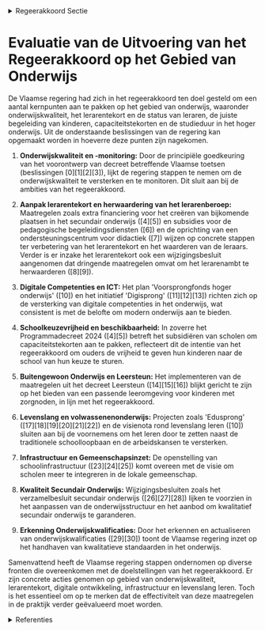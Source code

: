 

<details>
        <summary>Regeerakkoord Sectie </summary>
        <p>1.1 Uitdagingen en visie Excellent onderwijs is de belangrijkste hefboom om elk talent te ontwikkelen en om er als samen-leving collectief op vooruit te gaan. Vlaanderen moet onderwijs van internationale topkwaliteit aanbieden voor elke leerling, student of cursist. Afgelopen jaren werd ons onderwijs grondig hervormd. De zorgzame uitrol van recente hervor-mingen moet helpen om een nieuwe kwaliteits-cultuur in ons onderwijs tot stand te brengen. Hervormingen kunnen evenwel worden vervol-maakt, net zoals elke hervorming ook grondig wordt gemonitord en geëvalueerd met het oog op noodzakelijke bijsturingen. Op vijf grote uitdagingen wil deze Vlaamse regering een antwoord bieden: de onderwijskwali-teit, het lerarentekort en hun status, de juiste begeleiding van onze kinderen op de juiste plaats, het capaciteitstekort en de studieduur in ons hoger onderwijs. Een sterk Vlaams onderwijs heeft bij uitstek een sterk emanciperende kracht voor alle leerlingen. De ambitie om bij al onze leerlingen leerwinst te boeken staat dus voorop. Kwaliteitsvol onderwijs is hiervoor de sleutel. De beheersing van een rijke Nederlandse taal is daarbij essentieel. Kinderen die een taalachterstand hebben, laten we een taal-integratietraject volgen met desgevallend ook een taalbadklas zodat we leerachterstand en school-uitval vermijden en kinderen dus echt gelijke kansen geven. Maar evengoed zetten we in op de kennis van de moderne vreemde talen als troef. Met een Canon van Vlaanderen, dynamisch en samengesteld door een onafhankelijke en plura-listisch samengestelde wetenschappelijke commissie, gaan we complexloos om met wie we zijn en waar we vandaan komen. We blijven werken aan de opwaardering van het aspect kennis, naast vaardigheden, attitudes en persoonlijkheidsvorming. Met regelmatige, gestandaardiseerde, genor-meerde en gevalideerde net- en koepel-overschrijdende proeven en aangescherpte eind termen kunnen we leerlingen en ouders de garantie geven dat leerlingen ook daadwerkelijk over de nodige kennis en competenties zullen beschikken die bij dat diploma horen, ongeacht de school. De vrijheid van onderwijs blijft een belangrijk uitgangspunt. We geven vertrouwen en verant-woordelijkheid aan schoolteams en schoolbe-sturen. De overheid bepaalt wat de leerlingen moeten kennen en kunnen, de scholen en leer-krachten bepalen hoe ze dit pedagogisch reali-seren. Maar vrijheid is geen vrijblijvendheid. Scholen moeten excellent onderwijs aanbieden aan elke leerling en een correcte en doelgerichte besteding van de middelen garanderen. Mensen en middelen zijn vooral bedoeld voor onze kinderen en scholen, eerder dan voor overkoepe-lende structuren. Voor vele ouders en zelfs leerkrachten is momen-teel de huidige structuur van het Secundair Onderwijs ondoorzichtig. Door in alle scholen in Vlaanderen één overzichtelijke, eenvoudige en uniforme tabel te gebruiken, zorgen we voor een duidelijk aanbod van het eerste tot het laatste jaar. In het Secundair Onderwijs waken we erover dat het huidige aanbod van onderwijsvormen, ASO, TSO, KSO en BSO met de finaliteiten door-stroom, dubbele finaliteit en arbeidsmarkt gega-randeerd blijft en er geen brede eerste graad wordt uitgerold. Meer kwaliteit wil immers ook zeggen: in het lager onderwijs en bij aanvang van het secundair een bredere basisvorming, maar vervolgens zo snel mogelijk kiezen en bekwamen. Geen excellent onderwijs zonder excellente leerkrachten, leerkrachten die met kennis, passie en toewijding voor de klas staan. Het lerarentekort beantwoorden we door (o.a.) het lerarenberoep opnieuw aantrekkelijk te maken. Leerkrachten moeten de status krijgen die ze verdienen. Zij tekenen immers in belang-rijke mate mee verantwoordelijk voor de vorming van onze kinderen. Zij zijn het die elke dag het verschil maken. We leggen de focus op onderwijs in de klas, wat zich ook budgettair moet vertalen in een maximalisatie van de middelen voor personeel en werking in de klas. We streven naar maximale planlast vermindering en stappen af van de cultuur om alles te rapporteren. We herstellen het respect voor de leerkracht, voor de klassenraad en de directie. Lesgeven en vakkennis moeten centraal staan. Op die manier willen we leerkrachten meer eigenaar maken van hun job. De kwaliteit van de lerarenopleidingen zullen we sterk monitoren en waar nodig bijsturen. Ook onderzoeken we of we voor de lerarenopleiding een bindende toelatingsproef kunnen maken en of we maatregelen kunnen nemen die sneller leiden tot een duurzame aanstelling. Door het beter honoreren van anciënniteit voor nieuwe zij-instromers in knelpuntvakken, willen we meer nieuwe leerkrachten aantrekken én behouden. We geven ook maximaal vertrouwen en verant-woordelijkheid aan leraren, directies, schoolteams en lokale schoolbesturen. De ondersteuning van leerkrachten en directies in de dagelijkse klaspraktijk moet worden versterkt. We hervormen daarom de pedagogische begelei-dingsdiensten, zodat deze effectiever en effici-enter hun kerntaken kunnen opnemen. Betrokken ouders maken ook sterk onderwijs. We doen een beroep op de ouderlijke verantwoorde-lijkheid . Betrokken ouders bouwen actief mee aan de ideale leeromgeving die nodig is voor goede onderwijsprestaties. Zij stimuleren hun kinderen om het beste uit zichzelf te halen en binnen de school alle ontplooiingskansen te grijpen. Evenzeer moeten we ervoor zorgen dat onze kinderen de juiste begeleiding krijgen: de juiste plaats in de juiste school met de juiste omkade-ring. Het M-decreet schaffen we af en vervangen we door een echt begeleidingsdecreet voor kinderen met zorgnoden én hun leerkrachten. Daarmee geven we een pragmatische en realisti-sche invulling aan de begeleiding van kinderen met zorgnoden: gewoon onderwijs indien moge-lijk, buitengewoon onderwijs indien nodig. Het buitengewoon onderwijs blijft voor veel kinderen met speciale noden het meest geschikt om hen de best mogelijke omkadering te bieden. Capaciteitstekorten vormen een uitdaging. We willen eenvoudigweg dat ouders hun kinderen in de school van hun keuze kunnen laten school-lopen. Dat kan door extra te investeren in duur-zame en ecologische schoolgebouwen. De ‘dubbele contingentering’ – waarbij voorrang werd verleend enkel op basis van socio-economi-sche criteria- schaffen we ook in het basisonder-wijs af en in het secundair onderwijs versterken we de maximale schoolkeuzevrijheid voor de ouders. Een echte buurtschool moet bovendien het kloppend hart van de lokale gemeenschap zijn. De schoolinfrastructuur, zeker sportaccom-modatie en polyvalente zalen, moet open¬staan voor verenigingen uit de buurt. Ons hoger onderwijs scoort tot slot bijzonder sterk in internationaal perspectief. Die lijn willen we resoluut verderzetten. We stellen echter ook vast dat de flexibilisering van het hoger onderwijs te ver is doorgeschoten. Die moeten we terug-dringen in het belang van studenten, ouders en docenten. Studenten doen er alsmaar langer over om hun diploma te behalen of haken af. Studiejaren gaan verloren, samen met de middelen. Verplichte maar niet-bindende toelatingsproeven met aangepaste en snellere remediërings- of hero riënteringstrajecten vormen deel van de oplossing. Leren stopt niet nadat we de schoolpoort achter ons hebben dichtgeslagen. We willen een cultuur van levenslang leren. Zo richten we binnen de Vlaamse overheid een Platform Levenslang Leren binnen de beleidsdomeinen Werk en Onderwijs. </p>
        </details> 

# Evaluatie van de Uitvoering van het Regeerakkoord op het Gebied van Onderwijs

De Vlaamse regering had zich in het regeerakkoord ten doel gesteld om een aantal kernpunten aan te pakken op het gebied van onderwijs, waaronder onderwijskwaliteit, het lerarentekort en de status van leraren, de juiste begeleiding van kinderen, capaciteitstekorten en de studieduur in het hoger onderwijs. Uit de onderstaande beslissingen van de regering kan opgemaakt worden in hoeverre deze punten zijn nagekomen.

1. **Onderwijskwaliteit en -monitoring:** Door de principiële goedkeuring van het voorontwerp van decreet betreffende Vlaamse toetsen (beslissingen \[0\]\[1\]\[2\]\[3\]), lijkt de regering stappen te nemen om de onderwijskwaliteit te versterken en te monitoren. Dit sluit aan bij de ambities van het regeerakkoord.

2. **Aanpak lerarentekort en herwaardering van het lerarenberoep:** Maatregelen zoals extra financiering voor het creëren van bijkomende plaatsen in het secundair onderwijs (\[4\]\[5\]) en subsidies voor de pedagogische begeleidingsdiensten (\[6\]) en de oprichting van een ondersteuningscentrum voor didactiek (\[7\]) wijzen op concrete stappen ter verbetering van het lerarentekort en het waarderen van de leraars. Verder is er inzake het lerarentekort ook een wijzigingsbesluit aangenomen dat dringende maatregelen omvat om het lerarenambt te herwaarderen (\[8\]\[9\]).

3. **Digitale Competenties en ICT:** Het plan 'Voorsprongfonds hoger onderwijs' (\[10\]) en het initiatief 'Digisprong' (\[11\]\[12\]\[13\]) richten zich op de versterking van digitale competenties in het onderwijs, wat consistent is met de belofte om modern onderwijs aan te bieden.

4. **Schoolkeuzevrijheid en beschikbaarheid:** In zoverre het Programmadecreet 2024 (\[4\]\[5\]) betreft het subsidiëren van scholen om capaciteitstekorten aan te pakken, reflecteert dit de intentie van het regeerakkoord om ouders de vrijheid te geven hun kinderen naar de school van hun keuze te sturen.

5. **Buitengewoon Onderwijs en Leersteun:** Het implementeren van de maatregelen uit het decreet Leersteun (\[14\]\[15\]\[16\]) blijkt gericht te zijn op het bieden van een passende leeromgeving voor kinderen met zorgnoden, in lijn met het regeerakkoord.

6. **Levenslang en volwassenenonderwijs:** Projecten zoals 'Edusprong' (\[17\]\[18\]\[19\]\[20\]\[21\]\[22\]) en de visienota rond levenslang leren (\[10\]) sluiten aan bij de voornemens om het leren door te zetten naast de traditionele schoolloopbaan en de arbeidskansen te versterken.

7. **Infrastructuur en Gemeenschapsinzet:** De openstelling van schoolinfrastructuur (\[23\]\[24\]\[25\]) komt overeen met de visie om scholen meer te integreren in de lokale gemeenschap.

8. **Kwaliteit Secundair Onderwijs:** Wijzigingsbesluiten zoals het verzamelbesluit secundair onderwijs (\[26\]\[27\]\[28\]) lijken te voorzien in het aanpassen van de onderwijsstructuur en het aanbod om kwalitatief secundair onderwijs te garanderen.

9. **Erkenning Onderwijskwalificaties:** Door het erkennen en actualiseren van onderwijskwalificaties (\[29\]\[30\]) toont de Vlaamse regering inzet op het handhaven van kwalitatieve standaarden in het onderwijs.

Samenvattend heeft de Vlaamse regering stappen ondernomen op diverse fronten die overeenkomen met de doelstellingen van het regeerakkoord. Er zijn concrete acties genomen op gebied van onderwijskwaliteit, lerarentekort, digitale ontwikkeling, infrastructuur en levenslang leren. Toch is het essentieel om op te merken dat de effectiviteit van deze maatregelen in de praktijk verder geëvalueerd moet worden.

<details>
        <summary> Referenties</summary>
        **[\[0\]](https://beslissingenvlaamseregering.vlaanderen.be/?search=Voorontwerp%20decreet%20over%20Vlaamse%20toetsen%20in%20het%20onderwijs&dateOption=select&startDate=2022-10-28T08%3A00%3A00Z&endDate=2022-10-28T08%3A00%3A00Z)** : **(2022-10-28)** Voorontwerp decreet over Vlaamse toetsen in het onderwijs 

**[\[1\]](https://beslissingenvlaamseregering.vlaanderen.be/?search=Voorontwerp%20decreet%20over%20Vlaamse%20toetsen%20in%20het%20onderwijs&dateOption=select&startDate=2022-07-15T08%3A00%3A00Z&endDate=2022-07-15T08%3A00%3A00Z)** : **(2022-07-15)** Voorontwerp decreet over Vlaamse toetsen in het onderwijs 

**[\[2\]](https://beslissingenvlaamseregering.vlaanderen.be/?search=Relancedecreet%20onderwijs&dateOption=select&startDate=2022-03-11T09%3A00%3A00Z&endDate=2022-03-11T09%3A00%3A00Z)** : **(2022-03-11)** Relancedecreet onderwijs 

**[\[3\]](https://beslissingenvlaamseregering.vlaanderen.be/?search=Ontwerpdecreet%20over%20Vlaamse%20toetsen%20in%20het%20onderwijs&dateOption=select&startDate=2023-02-10T09%3A00%3A00Z&endDate=2023-02-10T09%3A00%3A00Z)** : **(2023-02-10)** Ontwerpdecreet over Vlaamse toetsen in het onderwijs 

**[\[4\]](https://beslissingenvlaamseregering.vlaanderen.be/?search=Programmadecreet%202024%3A%20regeringsamendement%20onderwijs%20en%20vorming&dateOption=select&startDate=2023-11-17T09%3A00%3A00Z&endDate=2023-11-17T09%3A00%3A00Z)** : **(2023-11-17)** Programmadecreet 2024: regeringsamendement onderwijs en vorming 

**[\[5\]](https://beslissingenvlaamseregering.vlaanderen.be/?search=Programmadecreet%202024%3A%20regeringsamendement%20onderwijs%20en%20vorming&dateOption=select&startDate=2023-10-27T08%3A00%3A00Z&endDate=2023-10-27T08%3A00%3A00Z)** : **(2023-10-27)** Programmadecreet 2024: regeringsamendement onderwijs en vorming 

**[\[6\]](https://beslissingenvlaamseregering.vlaanderen.be/?search=Plan%20Vlaamse%20Veerkracht%3A%20subsidies%20pedagogische%20begeleidingsdiensten%20voor%20Edusprong-actie%20%27Gemeenschappelijk%20vrijstellingenkader%20voor%20%28aanvullende%29%20algemene%20vorming%27&dateOption=select&startDate=2022-09-23T08%3A00%3A00Z&endDate=2022-09-23T08%3A00%3A00Z)** : **(2022-09-23)** Plan Vlaamse Veerkracht: subsidies pedagogische begeleidingsdiensten voor Edusprong-actie 'Gemeenschappelijk vrijstellingenkader voor (aanvullende) algemene vorming' 

**[\[7\]](https://beslissingenvlaamseregering.vlaanderen.be/?search=Vlaamse%20Universiteiten%20en%20Hogescholen%20Raad%20%28VLUHR%29%3A%20subsidie%20ondersteunen%20STEM-didactiek&dateOption=select&startDate=2023-12-15T09%3A00%3A00Z&endDate=2023-12-15T09%3A00%3A00Z)** : **(2023-12-15)** Vlaamse Universiteiten en Hogescholen Raad (VLUHR): subsidie ondersteunen STEM-didactiek 

**[\[8\]](https://beslissingenvlaamseregering.vlaanderen.be/?search=Uitvoering%20dringende%20maatregelen%20herwaardering%20lerarenambt%20basis-%20en%20secundair%20onderwijs&dateOption=select&startDate=2022-09-09T08%3A00%3A00Z&endDate=2022-09-09T08%3A00%3A00Z)** : **(2022-09-09)** Uitvoering dringende maatregelen herwaardering lerarenambt basis- en secundair onderwijs 

**[\[9\]](https://beslissingenvlaamseregering.vlaanderen.be/?search=Uitvoering%20dringende%20maatregelen%20herwaardering%20lerarenambt%20basis-%20en%20secundair%20onderwijs&dateOption=select&startDate=2022-03-11T09%3A00%3A00Z&endDate=2022-03-11T09%3A00%3A00Z)** : **(2022-03-11)** Uitvoering dringende maatregelen herwaardering lerarenambt basis- en secundair onderwijs 

**[\[10\]](https://beslissingenvlaamseregering.vlaanderen.be/?search=Plan%20Vlaamse%20Veerkracht%3A%20Visienota%20%27Voorsprongfonds%20hoger%20onderwijs%27&dateOption=select&startDate=2021-02-26T09%3A00%3A00Z&endDate=2021-02-26T09%3A00%3A00Z)** : **(2021-02-26)** Plan Vlaamse Veerkracht: Visienota 'Voorsprongfonds hoger onderwijs' 

**[\[11\]](https://beslissingenvlaamseregering.vlaanderen.be/?search=Visienota%20%27Digisprong%3A%20van%20achterstand%20naar%20voorsprong%27%2C%20ICT-plan%20voor%20een%20kwalitatief%20digitaal%20onderwijs&dateOption=select&startDate=2020-12-11T09%3A00%3A00Z&endDate=2020-12-11T09%3A00%3A00Z)** : **(2020-12-11)** Visienota 'Digisprong: van achterstand naar voorsprong', ICT-plan voor een kwalitatief digitaal onderwijs 

**[\[12\]](https://beslissingenvlaamseregering.vlaanderen.be/?search=Plan%20Vlaamse%20Veerkracht%3A%20Toekenning%20extra%20ICT-middelen%20en%20verhoging%20aantal%20uur%20kinderverzorging&dateOption=select&startDate=2021-09-17T08%3A00%3A00Z&endDate=2021-09-17T08%3A00%3A00Z)** : **(2021-09-17)** Plan Vlaamse Veerkracht: Toekenning extra ICT-middelen en verhoging aantal uur kinderverzorging 

**[\[13\]](https://beslissingenvlaamseregering.vlaanderen.be/?search=Plan%20Vlaamse%20Veerkracht%3A%20Kennis-%20en%20adviescentrum%20%E2%80%98Digisprong%E2%80%99%20ten%20dienste%20van%20het%20onderwijsveld%20en%20aangepaste%20digitale%20leermiddelen&dateOption=select&startDate=2021-06-25T08%3A00%3A00Z&endDate=2021-06-25T08%3A00%3A00Z)** : **(2021-06-25)** Plan Vlaamse Veerkracht: Kennis- en adviescentrum ‘Digisprong’ ten dienste van het onderwijsveld en aangepaste digitale leermiddelen 

**[\[14\]](https://beslissingenvlaamseregering.vlaanderen.be/?search=Decreet%20Leersteun%3A%20uitvoeringsbesluit%20bepalingen%20met%20betrekking%20tot%20de%20samenwerking%20tussen%20het%20gewoon%20en%20het%20buitengewoon%20onderwijs&dateOption=select&startDate=2022-12-16T09%3A00%3A00Z&endDate=2022-12-16T09%3A00%3A00Z)** : **(2022-12-16)** Decreet Leersteun: uitvoeringsbesluit bepalingen met betrekking tot de samenwerking tussen het gewoon en het buitengewoon onderwijs 

**[\[15\]](https://beslissingenvlaamseregering.vlaanderen.be/?search=Referentiekader%20kwaliteitsvolle%20leersteun&dateOption=select&startDate=2023-05-26T08%3A00%3A00Z&endDate=2023-05-26T08%3A00%3A00Z)** : **(2023-05-26)** Referentiekader kwaliteitsvolle leersteun 

**[\[16\]](https://beslissingenvlaamseregering.vlaanderen.be/?search=Voorontwerp%20van%20decreet%20Leersteun&dateOption=select&startDate=2022-07-08T08%3A00%3A00Z&endDate=2022-07-08T08%3A00%3A00Z)** : **(2022-07-08)** Voorontwerp van decreet Leersteun 

**[\[17\]](https://beslissingenvlaamseregering.vlaanderen.be/?search=Plan%20Vlaamse%20Veerkracht%3A%20Uitvoering%20van%20de%20Vlaanderenbrede%20projecten%20van%20Edusprong&dateOption=select&startDate=2022-11-18T09%3A00%3A00Z&endDate=2022-11-18T09%3A00%3A00Z)** : **(2022-11-18)** Plan Vlaamse Veerkracht: Uitvoering van de Vlaanderenbrede projecten van Edusprong 

**[\[18\]](https://beslissingenvlaamseregering.vlaanderen.be/?search=Plan%20Vlaamse%20Veerkracht%3A%20Visienota%20%27Edusprong%20voor%20volwassenen%3A%20het%20volwassenenonderwijs%20versterkt%27&dateOption=select&startDate=2021-02-12T09%3A00%3A00Z&endDate=2021-02-12T09%3A00%3A00Z)** : **(2021-02-12)** Plan Vlaamse Veerkracht: Visienota 'Edusprong voor volwassenen: het volwassenenonderwijs versterkt' 

**[\[19\]](https://beslissingenvlaamseregering.vlaanderen.be/?search=Plan%20Vlaamse%20Veerkracht%3A%20initiatieven%20leerloopbaanbegeleiding%20Edusprong&dateOption=select&startDate=2022-07-08T08%3A00%3A00Z&endDate=2022-07-08T08%3A00%3A00Z)** : **(2022-07-08)** Plan Vlaamse Veerkracht: initiatieven leerloopbaanbegeleiding Edusprong 

**[\[20\]](https://beslissingenvlaamseregering.vlaanderen.be/?search=Plan%20Vlaamse%20Veerkracht%3A%206%20miljoen%20euro%20subsidie%20voor%20stichting%20Leerpunt%20voor%20versterking%20brede%20basiszorg%20en%20verhoogde%20zorg%20in%20gewoon%20basis-%20en%20secundair%20onderwijs&dateOption=select&startDate=2022-12-16T09%3A00%3A00Z&endDate=2022-12-16T09%3A00%3A00Z)** : **(2022-12-16)** Plan Vlaamse Veerkracht: 6 miljoen euro subsidie voor stichting Leerpunt voor versterking brede basiszorg en verhoogde zorg in gewoon basis- en secundair onderwijs 

**[\[21\]](https://beslissingenvlaamseregering.vlaanderen.be/?search=Plan%20Vlaamse%20Veerkracht%3A%20opstartsubsidie%20stichting%20Leerpunt%20ter%20versterking%20van%20leraren%20in%20hun%20didactisch%20handelen&dateOption=select&startDate=2022-12-16T09%3A00%3A00Z&endDate=2022-12-16T09%3A00%3A00Z)** : **(2022-12-16)** Plan Vlaamse Veerkracht: opstartsubsidie stichting Leerpunt ter versterking van leraren in hun didactisch handelen 

**[\[22\]](https://beslissingenvlaamseregering.vlaanderen.be/?search=Voorontwerp%20van%20decreet%20Leersteun&dateOption=select&startDate=2022-11-18T09%3A00%3A00Z&endDate=2022-11-18T09%3A00%3A00Z)** : **(2022-11-18)** Voorontwerp van decreet Leersteun 

**[\[23\]](https://beslissingenvlaamseregering.vlaanderen.be/?search=Voorontwerp%20van%20decreet%20Open%20Scholen&dateOption=select&startDate=2023-02-17T09%3A00%3A00Z&endDate=2023-02-17T09%3A00%3A00Z)** : **(2023-02-17)** Voorontwerp van decreet Open Scholen 

**[\[24\]](https://beslissingenvlaamseregering.vlaanderen.be/?search=Voorontwerp%20van%20decreet%20Open%20Scholen&dateOption=select&startDate=2022-12-23T09%3A00%3A00Z&endDate=2022-12-23T09%3A00%3A00Z)** : **(2022-12-23)** Voorontwerp van decreet Open Scholen 

**[\[25\]](https://beslissingenvlaamseregering.vlaanderen.be/?search=Automatisering%20bewijslast%20%27leerling%20met%20een%20zorgthuis%27&dateOption=select&startDate=2022-12-02T09%3A00%3A00Z&endDate=2022-12-02T09%3A00%3A00Z)** : **(2022-12-02)** Automatisering bewijslast 'leerling met een zorgthuis' 

**[\[26\]](https://beslissingenvlaamseregering.vlaanderen.be/?search=Verzamelbesluit%20secundair%20onderwijs&dateOption=select&startDate=2020-08-28T06%3A00%3A00Z&endDate=2020-08-28T06%3A00%3A00Z)** : **(2020-08-28)** Verzamelbesluit secundair onderwijs 

**[\[27\]](https://beslissingenvlaamseregering.vlaanderen.be/?search=Verzamelbesluit%20secundair%20onderwijs&dateOption=select&startDate=2020-06-12T08%3A00%3A00Z&endDate=2020-06-12T08%3A00%3A00Z)** : **(2020-06-12)** Verzamelbesluit secundair onderwijs 

**[\[28\]](https://beslissingenvlaamseregering.vlaanderen.be/?search=Organisatie%20secundair%20onderwijs&dateOption=select&startDate=2022-02-04T09%3A00%3A00Z&endDate=2022-02-04T09%3A00%3A00Z)** : **(2022-02-04)** Organisatie secundair onderwijs 

**[\[29\]](https://beslissingenvlaamseregering.vlaanderen.be/?search=Erkenning%20en%20actualisering%20onderwijskwalificaties%20secundair%20onderwijs%3A%20wijzigingsbesluit&dateOption=select&startDate=2022-11-25T11%3A00%3A00Z&endDate=2022-11-25T11%3A00%3A00Z)** : **(2022-11-25)** Erkenning en actualisering onderwijskwalificaties secundair onderwijs: wijzigingsbesluit 

**[\[30\]](https://beslissingenvlaamseregering.vlaanderen.be/?search=Erkenning%20en%20actualisering%20onderwijskwalificaties%20secundair%20onderwijs%3A%20wijzigingsbesluit&dateOption=select&startDate=2023-01-13T09%3A00%3A00Z&endDate=2023-01-13T09%3A00%3A00Z)** : **(2023-01-13)** Erkenning en actualisering onderwijskwalificaties secundair onderwijs: wijzigingsbesluit 
        </details> 

